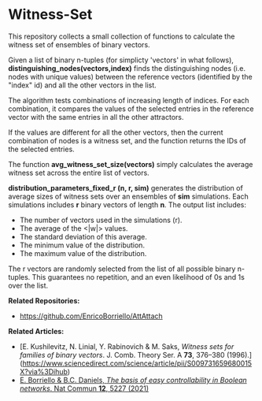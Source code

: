 # Witness-Set
This repository collects a small collection of functions to calculate the witness set of ensembles of binary vectors.

Given a list of binary n-tuples (for simplicty 'vectors' in what follows), **distinguishing_nodes(vectors,index)**
finds the distinguishing nodes (i.e. nodes with unique values) between the reference 
vectors (identified by the "index" id) and all the other vectors in the list.

The algorithm tests combinations of increasing length of indices. 
For each combination, it compares the values of the selected entries in the reference vector 
with the same entries in all the other attractors. 
    
If the values are different for all the other vectors, 
then the current combination of nodes is a witness set, and the function returns the IDs of the selected entries.

The function **avg_witness_set_size(vectors)** simply 
calculates the average witness set 
across the entire list of vectors.

**distribution_parameters_fixed_r (n, r, sim)** generates the distribution of average sizes of witness sets over an
ensembles of **sim** simulations. Each simulations includes **r** binary vectors of length **n**. 
The output list includes: 

* The number of vectors used in the simulations (r).
* The average of the <|w|> values.
* The standard deviation of this average.
* The minimum value of the distribution.
* The maximum value of the distribution.

The r vectors are randomly selected from the list of all possible binary n-tuples. This guarantees no repetition, and 
an even likelihood of 0s and 1s over the list.

**Related Repositories:**
* https://github.com/EnricoBorriello/AttAttach

**Related Articles:**
* [E. Kushilevitz, N. Linial, Y. Rabinovich & M. Saks, *Witness sets for families of binary vectors*. 
J. Comb. Theory Ser. A **73**, 376–380 (1996).]
(https://www.sciencedirect.com/science/article/pii/S009731659680015X?via%3Dihub)
* [E. Borriello & B.C. Daniels, *The basis of easy controllability in Boolean networks*. Nat Commun **12**, 5227 (2021)](https://www.nature.com/articles/s41467-021-25533-3)

